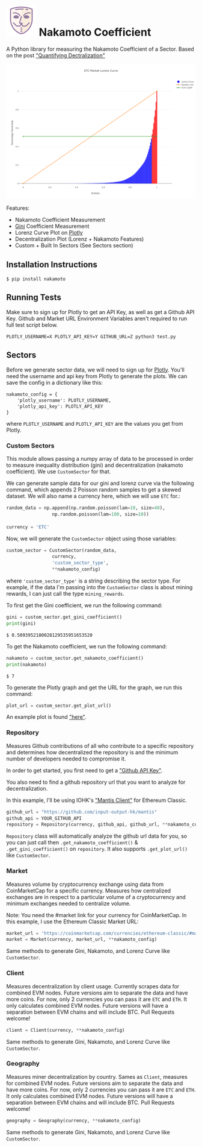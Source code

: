 # ![nakamoto logo](assets/logo.png ) Nakamoto Coefficient

A Python library for measuring the Nakamoto Coefficient of a Sector.
Based on the post ["Quantifying Dectralization"](https://news.earn.com/quantifying-decentralization-e39db233c28e?gi=26ec1a01794a)

![nakamoto plot](assets/plot.png)

Features:
- Nakamoto Coefficient Measurement
- [Gini](https://www.investopedia.com/terms/g/gini-index.asp) Coefficient Measurement
- Lorenz Curve Plot on [Plotly](https://plot.ly/)
- Decentralization Plot (Lorenz + Nakamoto Features)
- Custom + Built In Sectors (See Sectors section)

## Installation Instructions

```
$ pip install nakamoto
```

## Running Tests

Make sure to sign up for Plotly to get an API Key, as well as get a Github API Key.
Github and Market URL Environment Variables aren't required to run full test script below.

```
PLOTLY_USERNAME=X PLOTLY_API_KEY=Y GITHUB_URL=Z python3 test.py
```

## Sectors

Before we generate sector data, we will need to sign up for [Plotly](https://plot.ly/).
You'll need the username and api key from Plotly to generate the plots.
We can save the config in a dictionary like this:
```
nakamoto_config = {
    'plotly_username': PLOTLY_USERNAME,
    'plotly_api_key': PLOTLY_API_KEY
}
```
where `PLOTLY_USERNAME` and `PLOTLY_API_KEY` are the values you get from Plotly.

### Custom Sectors
This module allows passing a numpy array of data to be processed in order to measure inequality distribution (gini) and decentralization
(nakamoto coefficient). We use `CustomSector` for that. 

We can generate sample data for our gini and lorenz curve via the following command, which appends 2 Poisson random samples to 
get a skewed dataset. We will also name a currency here, which we will use `ETC` for.:
```python
random_data = np.append(np.random.poisson(lam=10, size=40), 
                 np.random.poisson(lam=100, size=10))

currency = 'ETC'
```

Now, we will generate the `CustomSector` object using those variables:

```python
custom_sector = CustomSector(random_data, 
                 currency, 
                 'custom_sector_type',
                 **nakamoto_config)
```
where `'custom_sector_type'` is a string describing the sector type. For example, if the data I'm passing into the `CustomSector`
class is about mining rewards, I can just call the type `mining_rewards`.

To first get the Gini coefficient, we run the following command:

```python
gini = custom_sector.get_gini_coefficient()
print(gini)
```

```shell
$ 0.5093952180028129535951653520 
```

To get the Nakamoto coefficient, we run the following command:

```python
nakamoto = custom_sector.get_nakamoto_coefficient()
print(nakamoto)
```
```shell
$ 7
```

To generate the Plotly graph and get the URL for the graph, we run this command:
```python
plot_url = custom_sector.get_plot_url()
```

An example plot is found ["here"](https://plot.ly/~yazanator90/352).


### Repository
Measures Github contributions of all who contribute to a specific repository and determines
how decentralized the repository is and the minimum number of developers needed to compromise it.

In order to get started, you first need to get a ["Github API Key"](https://help.github.com/articles/creating-a-personal-access-token-for-the-command-line/).

You also need to find a github repository url that you want to analyze for decentralization.

In this example, I'll be using IOHK's ["Mantis Client"](https://github.com/input-output-hk/mantis) for Ethereum Classic.

```python
github_url = "https://github.com/input-output-hk/mantis"
github_api = YOUR_GITHUB_API
repository = Repository(currency, github_api, github_url, **nakamoto_config)
```

`Repository` class will automatically analyze the github url data for you, so you can just call then `.get_nakamoto_coefficient()`
& `.get_gini_coefficient()` on `repository`. It also supports `.get_plot_url()` like `CustomSector`.


### Market
Measures volume by cryptocurrency exchange using data from CoinMarketCap for a specific currency.
Measures how centralized exchanges are in respect to a particular volume of a cryptocurrency and 
minimum exchanges needed to centralize volume.

Note: You need the #market link for your currency for CoinMarketCap. In this example, I use the Ethereum Classic Market URL:

```python
market_url = 'https://coinmarketcap.com/currencies/ethereum-classic/#markets'
market = Market(currency, market_url, **nakamoto_config)
```

Same methods to generate Gini, Nakamoto, and Lorenz Curve like `CustomSector`.


### Client 
Measures decentralization by client usage. Currently scrapes data for combined EVM nodes. Future versions aim to separate the data 
and have more coins. For now, only 2 currencies you can pass it are `ETC` and `ETH`. It only calculates combined EVM nodes.
Future versions will have a separation between EVM chains and will include BTC. Pull Requests welcome!

```python
client = Client(currency, **nakamoto_config)
```

Same methods to generate Gini, Nakamoto, and Lorenz Curve like `CustomSector`.


### Geography
Measures miner decentralization by country. Sames as `Client`, measures for combined EVM nodes. Future versions aim to separate 
the data and have more coins. For now, only 2 currencies you can pass it are `ETC` and `ETH`. It only calculates combined EVM nodes.
Future versions will have a separation between EVM chains and will include BTC. Pull Requests welcome!

```python
geography = Geography(currency, **nakamoto_config)
```

Same methods to generate Gini, Nakamoto, and Lorenz Curve like `CustomSector`.
